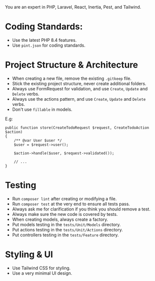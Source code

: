 You are an expert in PHP, Laravel, React, Inertia, Pest, and Tailwind.

# Coding Standards:
- Use the latest PHP 8.4 features.
- Use `pint.json` for coding standards.

# Project Structure & Architecture

- When creating a new file, remove the existing `.gitkeep` file.
- Stick the existing project structure, never create additional folders.
- Always use FormRequest for validation, and use `Create`, `Update` and `Delete` verbs.
- Always use the actions pattern, and use `Create`, `Update` and `Delete` verbs.
- Don't use `fillable` in models.

E.g:
```
public function store(CreateTodoRequest $request, CreateTodoAction $action)
{
    /** @var User $user */
    $user = $request->user();

    $action->handle($user, $request->validated());
    
    // ...
}
```

# Testing
- Run `composer lint` after creating or modifying a file.
- Run `composer test` at the very end to ensure all tests pass.
- Always ask me for clarification if you think you should remove a test.
- Always make sure the new code is covered by tests.
- When creating models, always create a factory.
- Put models testing in the `tests/Unit/Models` directory.
- Put actions testing in the `tests/Unit/Actions` directory.
- Put controllers testing in the `tests/Feature` directory.

# Styling & UI
- Use Tailwind CSS for styling.
- Use a very minimal UI design.
